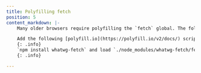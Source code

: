 ```yaml
---
title: Polyfilling fetch
position: 5
content_markdown: |-
	Many older browsers require polyfilling the `fetch` global. The following approaches can be used

	Add the following [polyfill.io](https://polyfill.io/v2/docs/) script to your test page `<script src="https://polyfill.io/v2/polyfill?features=fetch"></script>`
	{: .info}
	`npm install whatwg-fetch` and load `./node_modules/whatwg-fetch/fetch.js` into the page, either in a script tag or by referencing in your test runner config.
	{: .info}

---
```

